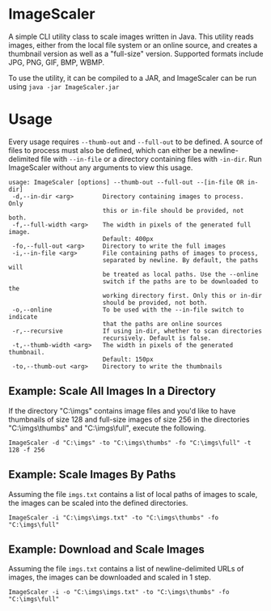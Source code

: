 # ImageScaler
A simple CLI utility class to scale images written in Java. This utility reads images, either from the local file system or an online source, and creates a thumbnail version as well as a \"full-size\" version. Supported formats include JPG, PNG, GIF, BMP, WBMP.

To use the utility, it can be compiled to a JAR, and ImageScaler can be run using `java -jar ImageScaler.jar`

# Usage
Every usage requires `--thumb-out` and `--full-out` to be defined. A source of files to process must also be defined, which can either be a newline-delimited file with `--in-file` or a directory containing files with `-in-dir`. Run ImageScaler without any arguments to view this usage.

```
usage: ImageScaler [options] --thumb-out --full-out --[in-file OR in-dir]
 -d,--in-dir <arg>        Directory containing images to process.  Only
                          this or in-file should be provided, not both.
 -f,--full-width <arg>    The width in pixels of the generated full image.
                          Default: 400px
 -fo,--full-out <arg>     Directory to write the full images
 -i,--in-file <arg>       File containing paths of images to process,
                          separated by newline. By default, the paths will
                          be treated as local paths. Use the --online
                          switch if the paths are to be downloaded to the
                          working directory first. Only this or in-dir
                          should be provided, not both.
 -o,--online              To be used with the --in-file switch to indicate
                          that the paths are online sources
 -r,--recursive           If using in-dir, whether to scan directories
                          recursively. Default is false.
 -t,--thumb-width <arg>   The width in pixels of the generated thumbnail.
                          Default: 150px
 -to,--thumb-out <arg>    Directory to write the thumbnails
 ```
 
 ## Example: Scale All Images In a Directory
 If the directory "C:\imgs" contains image files and you'd like to have thumbnails of size 128 and full-size images of size 256 in the directories "C:\imgs\thumbs" and "C:\imgs\full", execute the following.
 
 `ImageScaler -d "C:\imgs" -to "C:\imgs\thumbs" -fo "C:\imgs\full" -t 128 -f 256`
 
 ## Example: Scale Images By Paths
 Assuming the file `imgs.txt` contains a list of local paths of images to scale, the images can be scaled into the defined directories.
 
 `ImageScaler -i "C:\imgs\imgs.txt" -to "C:\imgs\thumbs" -fo "C:\imgs\full"`
 
 ## Example: Download and Scale Images
 Assuming the file `imgs.txt` contains a list of newline-delimited URLs of images, the images can be downloaded and scaled in 1 step.
 
 `ImageScaler -i -o "C:\imgs\imgs.txt" -to "C:\imgs\thumbs" -fo "C:\imgs\full"`
